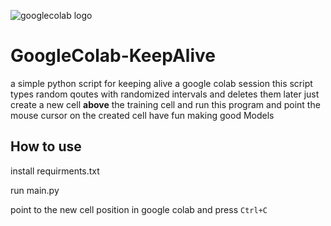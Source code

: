 ![googlecolab logo](https://user-images.githubusercontent.com/74732606/132554737-bd65fd7e-1e51-4ba3-a408-b766f2b89564.png)
# GoogleColab-KeepAlive
a simple python script for keeping alive a google colab session
this script types random qoutes with randomized intervals and deletes them later
just create a new cell **above** the training cell and run this program and point the mouse cursor on the created cell 
have fun making good Models

## **How to use**
install requirments.txt

run main.py

point to the new cell position in google colab and press `Ctrl+C`
